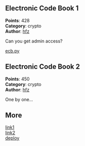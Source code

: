 ## Electronic Code Book 1
**Points**: 428  
**Category**: crypto  
**Author**: [hfz](https://github.com/hfz1337)

Can you get admin access?

[ecb.py](./ecb_enonce.py)

## Electronic Code Book 2
**Points**: 450  
**Category**: crypto  
**Author**: [hfz](https://github.com/hfz1337)

One by one...

## More
[link1](https://ctf2022.unitedctf.ca/challenges#Electronic%20Code%20Book%201-15)  
[link2](https://ctf2022.unitedctf.ca/challenges#Electronic%20Code%20Book%202-16)  
[deploy](https://github.com/UnitedCTF/UnitedCTF-2022/tree/master/challenges/crypto/electronic-code-book)
